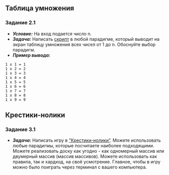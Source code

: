 ## Таблица умножения
### Задание 2.1
* ***Условие:*** На вход подается число n.
* ***Задача:*** Написать [скрипт](hw02/multiplication_table.py) в любой парадигме, который выводит на экран таблицу умножения всех чисел от 1 до n. 
Обоснуйте выбор парадигм.
* ***Пример вывода:***
```
1 x 1 = 1
1 x 2 = 2
1 x 3 = 3
1 x 4 = 4
1 x 5 = 5
1 x 6 = 6
1 x 7 = 7
1 x 8 = 8
1 x 9 = 9
```
## Крестики-нолики
### Задание 3.1
* ***Задача:***
Написать игру в [“Крестики-нолики”](hw03/tic_tac_toe.py). Можете использовать 
любые парадигмы, которые посчитаете наиболее 
подходящими. Можете реализовать доску как угодно - как 
одномерный массив или двумерный массив (массив массивов). 
Можете использовать как правила, так и хардкод, на своё 
усмотрение. Главное, чтобы в игру можно было поиграть через 
терминал с вашего компьютера.
